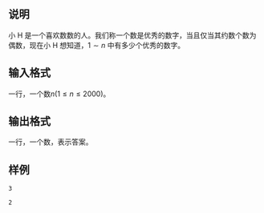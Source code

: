<h2>说明</h2>

小 H 是一个喜欢数数的人。我们称一个数是优秀的数字，当且仅当其约数个数为偶数，现在小 H 想知道，$1 \sim n$ 中有多少个优秀的数字。
<h2>输入格式</h2>

一行，一个数$n$($1≤n≤2000$)。

<h2>输出格式</h2>

一行，一个数，表示答案。

<h2>样例</h2>
<pre><code class="language-input1">3</code></pre><pre><code class="language-output1">2</code></pre>
